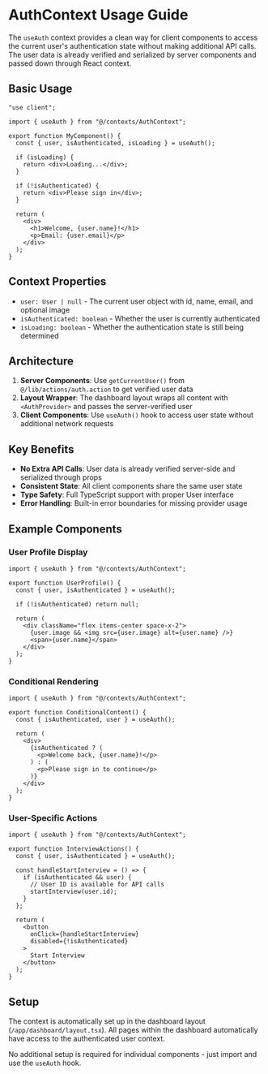 # AuthContext Usage Guide

The `useAuth` context provides a clean way for client components to access the current user's authentication state without making additional API calls. The user data is already verified and serialized by server components and passed down through React context.

## Basic Usage

```tsx
"use client";

import { useAuth } from "@/contexts/AuthContext";

export function MyComponent() {
  const { user, isAuthenticated, isLoading } = useAuth();
  
  if (isLoading) {
    return <div>Loading...</div>;
  }
  
  if (!isAuthenticated) {
    return <div>Please sign in</div>;
  }
  
  return (
    <div>
      <h1>Welcome, {user.name}!</h1>
      <p>Email: {user.email}</p>
    </div>
  );
}
```

## Context Properties

- `user: User | null` - The current user object with id, name, email, and optional image
- `isAuthenticated: boolean` - Whether the user is currently authenticated
- `isLoading: boolean` - Whether the authentication state is still being determined

## Architecture

1. **Server Components**: Use `getCurrentUser()` from `@/lib/actions/auth.action` to get verified user data
2. **Layout Wrapper**: The dashboard layout wraps all content with `<AuthProvider>` and passes the server-verified user
3. **Client Components**: Use `useAuth()` hook to access user state without additional network requests

## Key Benefits

- **No Extra API Calls**: User data is already verified server-side and serialized through props
- **Consistent State**: All client components share the same user state
- **Type Safety**: Full TypeScript support with proper User interface
- **Error Handling**: Built-in error boundaries for missing provider usage

## Example Components

### User Profile Display
```tsx
import { useAuth } from "@/contexts/AuthContext";

export function UserProfile() {
  const { user, isAuthenticated } = useAuth();
  
  if (!isAuthenticated) return null;
  
  return (
    <div className="flex items-center space-x-2">
      {user.image && <img src={user.image} alt={user.name} />}
      <span>{user.name}</span>
    </div>
  );
}
```

### Conditional Rendering
```tsx
import { useAuth } from "@/contexts/AuthContext";

export function ConditionalContent() {
  const { isAuthenticated, user } = useAuth();
  
  return (
    <div>
      {isAuthenticated ? (
        <p>Welcome back, {user.name}!</p>
      ) : (
        <p>Please sign in to continue</p>
      )}
    </div>
  );
}
```

### User-Specific Actions
```tsx
import { useAuth } from "@/contexts/AuthContext";

export function InterviewActions() {
  const { user, isAuthenticated } = useAuth();
  
  const handleStartInterview = () => {
    if (isAuthenticated && user) {
      // User ID is available for API calls
      startInterview(user.id);
    }
  };
  
  return (
    <button 
      onClick={handleStartInterview}
      disabled={!isAuthenticated}
    >
      Start Interview
    </button>
  );
}
```

## Setup

The context is automatically set up in the dashboard layout (`/app/dashboard/layout.tsx`). All pages within the dashboard automatically have access to the authenticated user context.

No additional setup is required for individual components - just import and use the `useAuth` hook.
